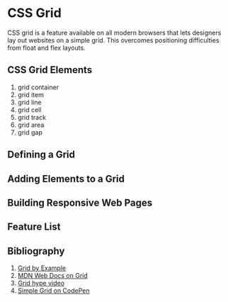 # CSS Grid
CSS grid is a feature available on all modern browsers that lets designers lay out websites on a simple grid. This overcomes positioning difficulties from float and flex layouts. 
## CSS Grid Elements
1. grid container
2. grid item
3. grid line
4. grid cell
5. grid track
6. grid area
7. grid gap
## Defining a Grid

## Adding Elements to a Grid

## Building Responsive Web Pages

## Feature List

## Bibliography
1. [Grid by Example](https://gridbyexample.com/)
2. [MDN Web Docs on Grid](https://developer.mozilla.org/en-US/docs/Web/CSS/grid)
3. [Grid hype video](https://youtu.be/7kVeCqQCxlk)
4. [Simple Grid on CodePen](https://codepen.io/mor10/pen/NjeqyX)